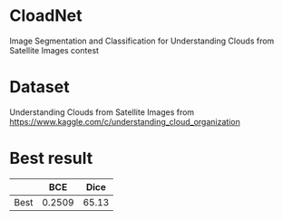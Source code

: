 # CloadNet
Image Segmentation and Classification for Understanding Clouds from Satellite Images contest

# Dataset
Understanding Clouds from Satellite Images from 
https://www.kaggle.com/c/understanding_cloud_organization

# Best result

|| BCE | Dice |
|-|-----|------|
|Best|0.2509|65.13|
